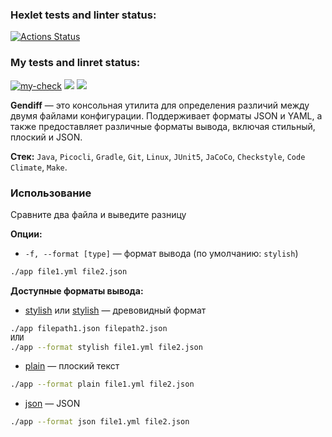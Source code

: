 ### Hexlet tests and linter status:
[![Actions Status](https://github.com/sergeycherkasovv/java-project-71/actions/workflows/hexlet-check.yml/badge.svg)](https://github.com/sergeycherkasovv/java-project-71/actions)

### My tests and linret status:
[![my-check](https://github.com/sergeycherkasovv/java-project-71/actions/workflows/main.yml/badge.svg)](https://github.com/sergeycherkasovv/java-project-71/actions/workflows/main.yml)
<a href="https://codeclimate.com/github/sergeycherkasovv/java-project-71/test_coverage"><img src="https://api.codeclimate.com/v1/badges/9cfade9e6fd2faaff27b/test_coverage" /></a>
<a href="https://codeclimate.com/github/sergeycherkasovv/java-project-71/maintainability"><img src="https://api.codeclimate.com/v1/badges/9cfade9e6fd2faaff27b/maintainability" /></a>

**Gendiff** — это консольная утилита для определения различий между двумя файлами конфигурации. Поддерживает форматы JSON и YAML, а также предоставляет различные форматы вывода, включая стильный, плоский и JSON.

**Стек:** `Java`, `Picocli`, `Gradle`, `Git`, `Linux`, `JUnit5`, `JaCoCo`, `Checkstyle`, `Code Climate`, `Make`. 

### Использование
Сравните два файла и выведите разницу

**Опции:**
- `-f, --format [type]`  — формат вывода (по умолчанию: `stylish`)
```bash
./app file1.yml file2.json
```

**Доступные форматы вывода:**
- [stylish](https://asciinema.org/a/yMr990f3pQIlCHG5mN63C2Clm) или [stylish](https://asciinema.org/a/OVH4IUv5dgo1Tb87pp5YLod8K) — древовидный формат
```bash
./app filepath1.json filepath2.json
ИЛИ 
./app --format stylish file1.yml file2.json
```
- [plain](https://asciinema.org/a/bVNvM4CfASayBmI4lRIL8J3XT) — плоский текст
```bash
./app --format plain file1.yml file2.json
```
- [json](https://asciinema.org/a/QM1sFlRyoC6fS6lvKzLt5VVTn) — JSON
```bash
./app --format json file1.yml file2.json
```
